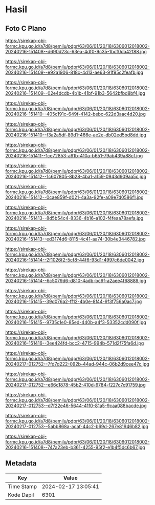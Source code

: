 # Hasil

## Foto C Plano

https://sirekap-obj-formc.kpu.go.id/a7d8/pemilu/pdpr/63/06/01/20/18/6306012018002-20240216-151408--d690d23c-63ea-4df0-9c35-1bcf0da42f88.jpg

https://sirekap-obj-formc.kpu.go.id/a7d8/pemilu/pdpr/63/06/01/20/18/6306012018002-20240216-151409--e92a1906-818c-4d13-ae63-91f95c2feafb.jpg

https://sirekap-obj-formc.kpu.go.id/a7d8/pemilu/pdpr/63/06/01/20/18/6306012018002-20240216-151409--02e4dcdb-4b1b-41bf-91b3-5642bfbd8bf4.jpg

https://sirekap-obj-formc.kpu.go.id/a7d8/pemilu/pdpr/63/06/01/20/18/6306012018002-20240216-151410--405c191c-649f-4142-bebc-622d3aac4d20.jpg

https://sirekap-obj-formc.kpu.go.id/a7d8/pemilu/pdpr/63/06/01/20/18/6306012018002-20240216-151410--f3a2a5df-89d1-466e-ae2e-db02ed5bd8dd.jpg

https://sirekap-obj-formc.kpu.go.id/a7d8/pemilu/pdpr/63/06/01/20/18/6306012018002-20240216-151411--1ce72853-a91b-410a-b651-79ab439a88cf.jpg

https://sirekap-obj-formc.kpu.go.id/a7d8/pemilu/pdpr/63/06/01/20/18/6306012018002-20240216-151412--1c607805-8b28-4ba1-a159-0943d909aa5c.jpg

https://sirekap-obj-formc.kpu.go.id/a7d8/pemilu/pdpr/63/06/01/20/18/6306012018002-20240216-151412--0cae859f-d021-4a3a-92fe-a09e7d0586f1.jpg

https://sirekap-obj-formc.kpu.go.id/a7d8/pemilu/pdpr/63/06/01/20/18/6306012018002-20240216-151413--8d5b54c4-8336-4b16-a102-f4feaa78aefa.jpg

https://sirekap-obj-formc.kpu.go.id/a7d8/pemilu/pdpr/63/06/01/20/18/6306012018002-20240216-151413--ed3174d6-8115-4c41-aa74-30b4e3446782.jpg

https://sirekap-obj-formc.kpu.go.id/a7d8/pemilu/pdpr/63/06/01/20/18/6306012018002-20240216-151414--2f1026f2-5cf8-44f6-93d1-4997c6de0042.jpg

https://sirekap-obj-formc.kpu.go.id/a7d8/pemilu/pdpr/63/06/01/20/18/6306012018002-20240216-151414--6c5079d6-d810-4adb-bc9f-a2aee4f68889.jpg

https://sirekap-obj-formc.kpu.go.id/a7d8/pemilu/pdpr/63/06/01/20/18/6306012018002-20240216-151415--39d076a2-ff12-4b0e-8f44-9f3f756a0ac7.jpg

https://sirekap-obj-formc.kpu.go.id/a7d8/pemilu/pdpr/63/06/01/20/18/6306012018002-20240216-151415--9735c1e0-85ed-440b-a4f3-53352cdd090f.jpg

https://sirekap-obj-formc.kpu.go.id/a7d8/pemilu/pdpr/63/06/01/20/18/6306012018002-20240216-151416--3ee424fd-bcc2-4715-994b-571d2f75fa6d.jpg

https://sirekap-obj-formc.kpu.go.id/a7d8/pemilu/pdpr/63/06/01/20/18/6306012018002-20240217-012752--7fd7d222-092b-44ad-944c-06b2d9cee47c.jpg

https://sirekap-obj-formc.kpu.go.id/a7d8/pemilu/pdpr/63/06/01/20/18/6306012018002-20240217-012752--e66c1878-45b2-410d-9784-f227c7c91759.jpg

https://sirekap-obj-formc.kpu.go.id/a7d8/pemilu/pdpr/63/06/01/20/18/6306012018002-20240217-012753--d7f22e46-5644-41f0-81a5-9caa088bacde.jpg

https://sirekap-obj-formc.kpu.go.id/a7d8/pemilu/pdpr/63/06/01/20/18/6306012018002-20240217-012753--5abb868a-acaf-44c2-b69d-267e81946b82.jpg

https://sirekap-obj-formc.kpu.go.id/a7d8/pemilu/pdpr/63/06/01/20/18/6306012018002-20240216-151408--747a23eb-b361-4255-95f2-e1b4f5dc6b67.jpg


## Metadata

| Key        | Value               |
| ---------- | ------------------- |
| Time Stamp | 2024-02-17 13:05:41 |
| Kode Dapil | 6301                |



